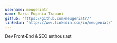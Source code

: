 ```yaml
---
username: meugeniatr
name: Maria Eugenia Trapani
github: 'https://github.com/meugeniatr/'
linkedin: 'https://www.linkedin.com/in/meugeniat/'
---
```


Dev Front-End & SEO enthousiast
